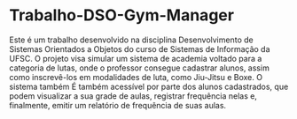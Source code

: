 # Trabalho-DSO-Gym-Manager
  Este é um trabalho desenvolvido na disciplina Desenvolvimento de Sistemas Orientados a Objetos do curso de Sistemas de Informação da UFSC. O projeto visa simular um sistema de academia voltado para a categoria de lutas, onde o professor consegue cadastrar alunos, assim como inscrevê-los em modalidades de luta, como Jiu-Jitsu e Boxe. O sistema também É também acessível por parte dos alunos cadastrados, que podem visualizar a sua grade de aulas, registrar frequência nelas e, finalmente, emitir um relatório de frequência de suas aulas.
